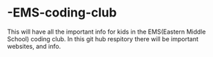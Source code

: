 # -EMS-coding-club
This will have all the important info for kids in the EMS(Eastern Middle School) coding club. In this git hub respitory there will be important websites, and info.
